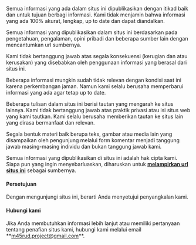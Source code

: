 <!--t Sangkalan t-->
<!--d Pernyataan pelepasan tanggung jawab kepada pengunjung situs mengenai penggunaan informasi dan konsekuensi yang ditimbulkan. d-->

Semua informasi yang ada dalam situs ini dipublikasikan dengan itikad baik dan untuk tujuan berbagi informasi. Kami tidak menjamin bahwa informasi yang ada 100% akurat, lengkap, up to date dan dapat diandalkan. 

Semua informasi yang dipublikasikan dalam situs ini berdasarkan pada pengetahuan, pengalaman, opini pribadi dan beberapa sumber lain dengan mencantumkan url sumbernya.

Kami tidak bertanggung jawab atas segala konsekuensi (kerugian dan atau kerusakan) yang disebabkan oleh penggunaan informasi yang berasal dari situs ini.

Beberapa informasi mungkin sudah tidak relevan dengan kondisi saat ini karena perkembangan jaman. Namun kami selalu berusaha memperbarui informasi yang ada agar tetap up to date.

Beberapa tulisan dalam situs ini berisi tautan yang mengarah ke situs lainnya. Kami tidak bertanggung jawab atas praktik privasi atau isi situs web yang kami tautkan. Kami selalu berusaha memberikan tautan ke situs lain yang dirasa bermanfaat dan relevan. 

Segala bentuk materi baik berupa teks, gambar atau media lain yang disampaikan oleh pengunjung melalui form komentar menjadi tanggung jawab masing-masing individu dan bukan tanggung jawab kami.

Semua informasi yang dipublikasikan di situs ini adalah hak cipta kami. Siapa pun yang ingin menyebarluaskan, diharuskan untuk <u>**melampirkan url situs ini**</u> sebagai sumbernya.

<h4>Persetujuan </h4>
Dengan mengunjungi situs ini, berarti Anda menyetujui penyangkalan kami.

<h4>Hubungi kami </h4>
Jika Anda membutuhkan informasi lebih lanjut atau memiliki pertanyaan tentang penafian situs kami, hubungi kami melalui email **<a href="mailto:m45rud.project@gmail.com" target="_blank">m45rud.project@gmail.com</a>**.